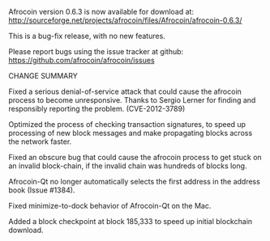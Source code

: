 Afrocoin version 0.6.3 is now available for download at:
  http://sourceforge.net/projects/afrocoin/files/Afrocoin/afrocoin-0.6.3/

This is a bug-fix release, with no new features.

Please report bugs using the issue tracker at github:
  https://github.com/afrocoin/afrocoin/issues

CHANGE SUMMARY

Fixed a serious denial-of-service attack that could cause the
afrocoin process to become unresponsive. Thanks to Sergio Lerner
for finding and responsibly reporting the problem. (CVE-2012-3789)

Optimized the process of checking transaction signatures, to
speed up processing of new block messages and make propagating
blocks across the network faster.

Fixed an obscure bug that could cause the afrocoin process to get
stuck on an invalid block-chain, if the invalid chain was
hundreds of blocks long.

Afrocoin-Qt no longer automatically selects the first address
in the address book (Issue #1384).

Fixed minimize-to-dock behavior of Afrocoin-Qt on the Mac.

Added a block checkpoint at block 185,333 to speed up initial
blockchain download.
